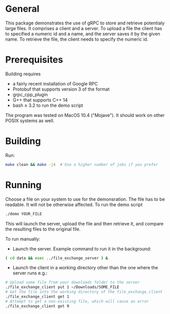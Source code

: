 # General

This package demonstrates the use of gRPC to store and retrieve potentialy large files. It comprises a client and a server.
To upload a file the client has to specified a numeric id and a name, and the server saves it by the
given name. To retrieve the file, the client needs to specify the numeric id.

# Prerequisites

Building requires
* a fairly recent installation of Google RPC
* Protobuf that supports version 3 of the format
* grpc_cpp_plugin
* G++ that supports C++ 14
* bash ≥ 3.2 to run the demo script

The program was tested on MacOS 10.4 ("Mojave"). It should work on other POSIX systems as well.

# Building

Run:
```bash
make clean && make -j4  # Use a higher number of jobs if you prefer
```

# Running

Choose a file on your system to use for the demonsration. The file has to be readable.
It will not be otherwise affected. To run the demo script

```bash
./demo YOUR_FILE
```

This will launch the server, upload the file and then retrieve it, and compare the resulting files
to the original file.

To run manually:
* Launch the server. Example command to run it in the background:
```bash
( cd data && exec ../file_exchange_server ) &
```
* Launch the client in a working directory other than the one where the server runs e.g.:
```bash
# Upload some file from your downloads folder to the server
./file_exchange_client put 1 ~/Downloads/SOME_FILE
# Get the file into the working directory of the file_exchange_client
./file_exchange_client get 1
# Attempt to get a non-existing file, which will cause an error
./file_exchange_client get 9
```
